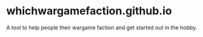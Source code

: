 # whichwargamefaction.github.io
A tool to help people their wargame faction and get started out in the hobby.
